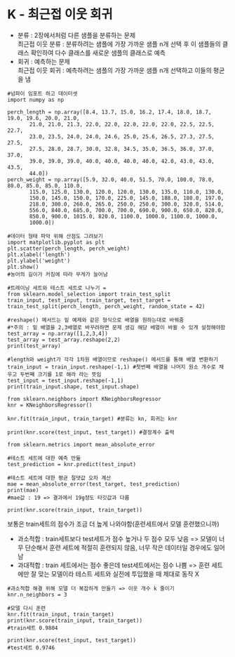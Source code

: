 # K - 최근접 이웃 회귀  
- 분류 : 2장에서처럼 다른 샘플을 분류하는 문제  
  최근접 이웃 분류 : 분류하려는 샘플에 가장 가까운 샘플 n개 선택 후 이 샘플들의 클래스 확인하여 다수 클래스를 새로운 샘플의 클래스로 예측
- 회귀 : 예측하는 문제  
  최근접 이웃 회귀 : 예측하려는 샘플의 가장 가까운 샘플 n개 선택하고 이들의 평균을 냄

```
#넘파이 임포트 하고 데이터셋
import numpy as np

perch_length = np.array([8.4, 13.7, 15.0, 16.2, 17.4, 18.0, 18.7, 19.0, 19.6, 20.0, 21.0,
       21.0, 21.0, 21.3, 22.0, 22.0, 22.0, 22.0, 22.0, 22.5, 22.5, 22.7,
       23.0, 23.5, 24.0, 24.0, 24.6, 25.0, 25.6, 26.5, 27.3, 27.5, 27.5,
       27.5, 28.0, 28.7, 30.0, 32.8, 34.5, 35.0, 36.5, 36.0, 37.0, 37.0,
       39.0, 39.0, 39.0, 40.0, 40.0, 40.0, 40.0, 42.0, 43.0, 43.0, 43.5,
       44.0])
perch_weight = np.array([5.9, 32.0, 40.0, 51.5, 70.0, 100.0, 78.0, 80.0, 85.0, 85.0, 110.0,
       115.0, 125.0, 130.0, 120.0, 120.0, 130.0, 135.0, 110.0, 130.0,
       150.0, 145.0, 150.0, 170.0, 225.0, 145.0, 188.0, 180.0, 197.0,
       218.0, 300.0, 260.0, 265.0, 250.0, 250.0, 300.0, 320.0, 514.0,
       556.0, 840.0, 685.0, 700.0, 700.0, 690.0, 900.0, 650.0, 820.0,
       850.0, 900.0, 1015.0, 820.0, 1100.0, 1000.0, 1100.0, 1000.0,
       1000.0])

#데이터 형태 파악 위해 산점도 그려보기
import matplotlib.pyplot as plt
plt.scatter(perch_length, perch_weight)
plt.xlabel('length')
plt.ylabel('weight')
plt.show()
#농어의 길이가 커짐에 따라 무게가 늘어남

#트레이닝 세트와 테스트 세트로 나누기 =
from sklearn.model_selection import train_test_split
train_input, test_input, train_target, test_target = train_test_split(perch_length, perch_weight, random_state = 42)

#reshape() 메서드는 밑 예제와 같은 형식으로 배열을 원하는대로 바꿔줌
#*주의 : 밑 배열을 2,3배열로 바꾸려하면 문제 생김 해당 배열이 바뀔 수 있게 설정해야함
test_array = np.array([1,2,3,4])
test_array = test_array.reshape(2,2)
print(test_array)

#length와 weight가 각각 1차원 배열이므로 reshape() 메서드를 통해 배열 변환하기
train_input = train_input.reshape(-1,1) #첫번째 배열을 나머지 원소 개수로 채우고 두번째 크기를 1로 해라 라는 뜻임
test_input = test_input.reshape(-1,1)
print(train_input.shape, test_input.shape)

from sklearn.neighbors import KNeighborsRegressor
knr = KNeighborsRegressor()

knr.fit(train_input, train_target) #분류는 kn, 회귀는 knr

print(knr.score(test_input, test_target)) #결정계수 출력

from sklearn.metrics import mean_absolute_error

#테스트 세트에 대한 예측 만듦
test_prediction = knr.predict(test_input)

#테스트 세트에 대한 평균 절댓값 오차 계산
mae = mean_absolute_error(test_target, test_prediction)
print(mae)
#mae값 : 19 => 결과에서 19g정도 타깃값과 다름

print(knr.score(train_input, train_target))
```

보통은 train세트의 점수가 조금 더 높게 나와야함(훈련세트에서 모델 훈련했으니까)  

- 과소적합 : train세트보다 test세트가 점수 높거나 두 점수 모두 낮음 => 모델이 너무 단순해서 훈련 세트에 적절히 훈련되지 않음, 너무 작은 데이터일 경우에도 일어남
- 과대적합 : train 세트에서는 점수 좋은데 test세트에서는 점수 나쁨 => 훈련 세트에만 잘 맞는 모델이라 테스트 세트와 실전에 투입했을 때 제대로 동작 X  

```
#과소적합 해결 위해 모델 더 복잡하게 만들기 => 이웃 개수 k 줄이기
knr.n_neighbors = 3

#모델 다시 훈련
knr.fit(train_input, train_target)
print(knr.score(train_input, train_target))
#train세트 0.9804

print(knr.score(test_input, test_target))
#test세트 0.9746

```








